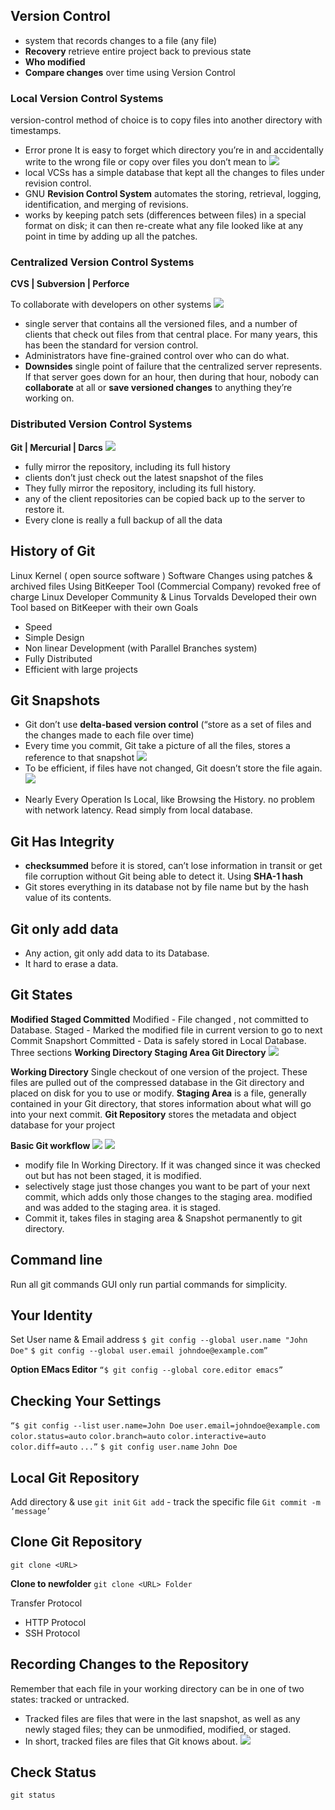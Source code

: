 ## Version Control
- system that records changes to a file (any file)
- **Recovery** retrieve entire project back to previous state
- **Who modified** 
- **Compare changes** over time using Version Control

### Local Version Control Systems
version-control method of choice is to copy files into another directory with timestamps.
- Error prone
It is easy to forget which directory you’re in and accidentally write to the wrong file or copy over files you don’t mean to
![](https://github.com/Alluri-engineer/Git/blob/main/Images/Pasted%20image%2020240731143905.png)
- local VCSs has a simple database that kept all the changes to files under revision control.
- GNU **Revision Control System** automates the storing, retrieval, logging, identification, and merging of revisions.
- works by keeping patch sets (differences between files) in a special format on disk; it can then re-create what any file looked like at any point in time by adding up all the patches.

### Centralized Version Control Systems
**CVS | Subversion | Perforce**

To collaborate with developers on other systems
![](https://github.com/Alluri-engineer/Git/blob/main/Images/Pasted%20image%2020240731145401.png)
- single server that contains all the versioned files, and a number of clients that check out files from that central place. For many years, this has been the standard for version control.
- Administrators have fine-grained control over who can do what.
- **Downsides**
single point of failure that the centralized server represents.
If that server goes down for an hour, then during that hour, nobody can **collaborate** at all or **save versioned changes** to anything they’re working on.

### Distributed Version Control Systems
**Git | Mercurial | Darcs**
![](https://github.com/Alluri-engineer/Git/blob/main/Images/Pasted%20image%2020240731150218.png)
- fully mirror the repository, including its full history
- clients don’t just check out the latest snapshot of the files
- They fully mirror the repository, including its full history.
- any of the client repositories can be copied back up to the server to restore it.
- Every clone is really a full backup of all the data

## History of Git
Linux Kernel ( open source software )
Software Changes using patches & archived files 
Using BitKeeper Tool (Commercial Company) revoked free of charge
Linux Developer Community & Linus Torvalds Developed their own Tool based on BitKeeper with their own Goals 
- Speed
- Simple Design
- Non linear Development (with Parallel Branches system)
- Fully Distributed
- Efficient with large projects

## Git Snapshots
- Git don’t use **delta-based version control** (“store as a set of files and the changes made to each file over time)
- Every time you commit, Git take a picture of all the files, stores a reference to that snapshot
![](https://github.com/Alluri-engineer/Git/blob/main/Images/Pasted%20image%2020240731153138.png)
- To be efficient, if files have not changed, Git doesn’t store the file again.
![](https://github.com/Alluri-engineer/Git/blob/main/Images/Pasted%20image%2020240731153023.png)
* Nearly Every Operation Is Local, like Browsing the History. no problem with network latency. Read simply from local database.

## Git Has Integrity
- **checksummed** before it is stored, can’t lose information in transit or get file corruption without Git being able to detect it. Using **SHA-1 hash**
- Git stores everything in its database not by file name but by the hash value of its contents.
## Git only add data
- Any action, git only add data to its Database. 
- It hard to erase a data.

## Git States
**Modified   Staged  Committed** 
Modified - File changed , not committed to Database.
Staged - Marked the modified file in current version to go to next Commit Snapshort
Committed - Data is safely stored in Local Database.
Three sections 
**Working Directory    Staging Area      Git Directory**
![](https://github.com/Alluri-engineer/Git/blob/main/Images/Pasted%20image%2020240731160710.png)

**Working Directory**
Single checkout of one version of the project. These files are pulled out of the compressed database in the Git directory and placed on disk for you to use or modify.
**Staging Area**
is a file, generally contained in your Git directory, that stores information about what will go into your next commit.
**Git Repository**
stores the metadata and object database for your project

**Basic Git workflow**
![](https://github.com/Alluri-engineer/Git/blob/main/Images/Pasted%20image%2020240731172831.png)
![](https://github.com/Alluri-engineer/Git/blob/main/Images/Pasted%20image%2020240731172854.png)
- modify file In Working Directory. If it was changed since it was checked out but has not been staged, it is modified.
- selectively stage just those changes you want to be part of your next commit, which adds only those changes to the staging area. modified and was added to the staging area. it is staged.
- Commit it, takes files in staging area & Snapshot permanently to git directory.

## Command line
Run all git commands
GUI only run partial commands for simplicity.

## Your Identity
Set User name & Email address 
`$ git config --global user.name "John Doe"`
`$ git config --global user.email johndoe@example.com”`

**Option EMacs Editor**
`“$ git config --global core.editor emacs”`

## Checking Your Settings
`“$ git config --list`
`user.name=John Doe`
`user.email=johndoe@example.com`
`color.status=auto`
`color.branch=auto`
`color.interactive=auto`
`color.diff=auto`
`...”`
`$ git config user.name`
`John Doe`

## Local Git Repository
Add directory & use `git init`
`Git add` - track the specific file
`Git commit -m ‘message’` 

## Clone Git Repository
`git clone <URL>`

**Clone to newfolder**
`git clone <URL> Folder`

Transfer Protocol
- HTTP Protocol
- SSH Protocol

## Recording Changes to the Repository
Remember that each file in your working directory can be in one of two states: tracked or untracked.
- Tracked files are files that were in the last snapshot, as well as any newly staged files; they can be unmodified, modified, or staged.
- In short, tracked files are files that Git knows about.
![](https://github.com/Alluri-engineer/Git/blob/main/Images/Pasted%20image%2020240731170131.png)

## Check Status
`git status`

 
